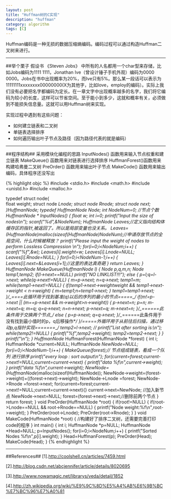 ```yaml
---
layout: post
title: "Huffman树的C实现"
description: "huffman"
category: algorithm
tags: [C]
---
```



Huffman编码是一种无损的数据压缩熵编码。编码过程可以通过构造Huffman二叉树来进行。

-----------------------------------
##举个栗子
假设书 《Steven Jobs》 中所有的人名都用一个char型来存储，比如Jobs编码为1111 1111，Jonathan  Ive（曾设计锤子手机外观）编码为0000 0000。Jobs在书中出现概率为20%，而Ive只有5%。那么某一段话可以表示为11111111xxxxxxxx00000000(X为其他字，比如love，employ的编码）。实际上我们没有必要把名字都编码为定长。在一章文字中出现概率越多的名字，我们将它编码为较小的长度，这样可以节省空间。至于能小到多少，这就和概率有关，必须做到不能损失信息量。这就可以用Huffman树来实现。

实现过程中遇到有这些问题：

+ 如何建立链表和二叉树
+ 单链表选择排序
+ 如何遍历输出叶子节点及路径（因为路径代表的就是编码）

-----------------------------------------
##程序结构##
采用模块化编程的思路
InputNodes() 函数用来输入节点权重和建立链表
MakeQueue() 函数用来对链表进行选择排序
HuffmanForest()函数用来构建哈弗曼二叉树
PreOrder() 函数用来输出叶子节点
MakeCode() 函数用来输出编码，具体程序还没写出

{% highlight objc %}
#include <stdio.h>
#include <math.h>
#include <unistd.h>
#include <malloc.h>

typedef struct node{	
     float weight;
     struct node *Lnode;
     struct node *Rnode; 
     struct node *next;
}HuffmanNode;
typedef HuffmanNode Node;
int NodeNum=0; //节点个数
HuffmanNode * InputNodes()
{
float w;
int i=0;
printf("Input the size of nodes\n");
scanf("%d",&NodeNum);
    HuffmanNode *Leaves;//定义指向结构体缓存区的指针,被返回了。所以是局部变量也没关系。
Leaves=(HuffmanNode*)malloc(sizeof(HuffmanNode)*NodeNum);//申请存放节点的全局空间，什么时候被释放？
printf("Please input the weight of nodes to perform Lossless Compression \n");
for(i=0;i<NodeNum;i++)
{
        scanf("%f",&w);
Leaves[i].weight=w;
Leaves[i].Lnode=NULL;
Leaves[i].Rnode=NULL;
}
for(i=0;i<NodeNum-1;i++)
{
Leaves[i].next=&Leaves[i+1];//这里的表达真奇葩
}
return Leaves;
}
HuffmanNode* MakeQueue(HuffmanNode *l)
{
Node *p,*q,*m,*n;
Node *temp1,*temp2;
if(l->next==NULL)
printf("NO LINKLIST!!!");
else
{
p=l;q=l->next;
while(q->next!=NULL)
{
m=p->next;
n=q->next;
temp1=m;
while(temp1->next!=NULL)
{
if(temp1->next->weight<q->weight && temp1->next->weight < n->weight)
{
m=temp1;n=temp1->next;
}
temp1=temp1->next;
}/*_*====此循环用于找到基准(q)以后的序列的最小的节点=====*_*/
if(m!=p->next || (m==p->next && m->weight>n->weight))
{
p->next=n;
p=n;
m->next=q;
m=q;
q=q->next;
n=n->next;
p->next=q;
m->next=n;
}/*_*======此条件用于交换两个节点*_*/
else
{
p=p->next;
q=q->next;
}/*_*======此条件用于没有找到最小值时的p，q后移操作*_*/
}/*_*=====外循环用于从前往后扫描，通过移动p,q指针实现=======*_*/
temp2=l->next;
// printf("List after sorting is:\n");
while(temp2!=NULL)
{
printf("%f",temp2->weight);
temp2=temp2->next;
}
}
printf("\n");
}
HuffmanNode* HuffmanForest(HuffmanNode *forest)
{
int i;
HuffmanNode *current=NULL;
HuffmanNode *NewNode=NULL;
for(i=0;i<NodeNum-1;i++)
{
MakeQueue(forest);// 节点组成链表，看成一个队列 进行排序
printf("every loop : sort output\n");
for(current=forest;current->next!=NULL;current=current->next)
{
printf("data %f\n",current->weight);
}
printf("data %f\n",current->weight);
NewNode=(HuffmanNode*)malloc(sizeof(HuffmanNode));
NewNode->weight=(forest->weight)+((forest->next)->weight);
NewNode->Lnode =forest;
NewNode->Rnode =forest->next;
for(current=forest;current->next!=NULL;current=current->next){}
current->next=NewNode; //加入新节点
NewNode->next=NULL;
forest=(forest->next)->next;//删除前两个节点
}
return forest;
}
void PreOrder(HuffmanNode *root)
{
if(root!=NULL)
{
if(root->Lnode==NULL && root->Rnode==NULL)
{
printf("Node weight:%f\n",root->weight);
}
PreOrder(root->Lnode);
PreOrder(root->Rnode);
}
}
void MakeCode(HuffmanNode *root)
{
//构建好了排序二叉树，还需要完善打印code的程序
}
int main()
{
int i;
    HuffmanNode *p=NULL;
    HuffmanNode *Head=NULL;
    p=InputNodes();
for(i=0;i<NodeNum;i++)
{
printf("Sorted Nodes %f\n",p[i].weight);
}
Head=HuffmanForest(p);
PreOrder(Head);
MakeCode(Head);
}
{% endhighlight %}

----------------------------------------------------------

##References##
[1].http://coolshell.cn/articles/7459.html

[2].http://blog.csdn.net/abcjennifer/article/details/8020695

[3].http://www.nowamagic.net/librarys/veda/detail/1852

[4].http://zh.wikipedia.org/wiki/%E9%9C%8D%E5%A4%AB%E6%9B%BC%E7%BC%96%E7%A0%81
